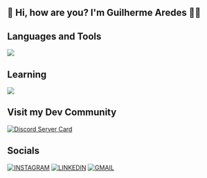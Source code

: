 ## 👋 Hi, how are you? I'm Guilherme Aredes 👨‍💻

## Languages and Tools
<img src="https://skillicons.dev/icons?i=python,cpp,html,github,vscode" />

## Learning

<img src="https://skillicons.dev/icons?i=java,react" />

## Visit my Dev Community

[![Discord Server Card](https://cardzera.audibert.dev/api/1112920281367973900?t={timestamp})](https://discord.gg/servidordosprogramadores)

## Socials
[![INSTAGRAM](https://skillicons.dev/icons?i=instagram)](https://www.instagram.com/aredesog_/)
[![LINKEDIN](https://go-skill-icons.vercel.app/api/icons?i=linkedin)](https://www.linkedin.com/in/guilherme-aredes-830206313/)
[![GMAIL](https://skillicons.dev/icons?i=gmail)](mailto:guiaredes19@gmail.com)

